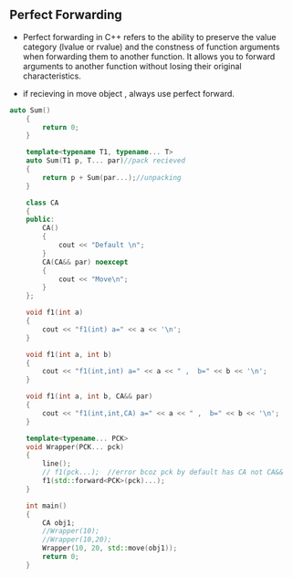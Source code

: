 
## Perfect Forwarding
- Perfect forwarding in C++ refers to the ability to preserve the value category (lvalue or rvalue) and the constness of function arguments when forwarding them to another function. It allows you to forward arguments to another function without losing their original characteristics.

- if recieving in move object , always use perfect forward.
```cpp
auto Sum()
	{
		return 0;
	}

	template<typename T1, typename... T>
	auto Sum(T1 p, T... par)//pack recieved
	{
		return p + Sum(par...);//unpacking
	}

	class CA
	{
	public:
		CA()
		{
			cout << "Default \n";
		}
		CA(CA&& par) noexcept
		{
			cout << "Move\n";
		}
	};

	void f1(int a)
	{
		cout << "f1(int) a=" << a << '\n';
	}

	void f1(int a, int b)
	{
		cout << "f1(int,int) a=" << a << " ,  b=" << b << '\n';
	}

	void f1(int a, int b, CA&& par)
	{
		cout << "f1(int,int,CA) a=" << a << " ,  b=" << b << '\n';
	}

	template<typename... PCK>
	void Wrapper(PCK... pck)
	{
		line();
		// f1(pck...);  //error bcoz pck by default has CA not CA&&
		f1(std::forward<PCK>(pck)...);
	}

	int main()
	{
		CA obj1;
		//Wrapper(10);
		//Wrapper(10,20);
		Wrapper(10, 20, std::move(obj1));
		return 0;
	}
```
